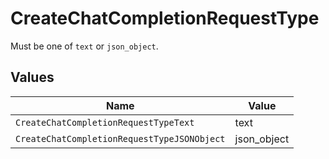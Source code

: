 # CreateChatCompletionRequestType

Must be one of `text` or `json_object`.


## Values

| Name                                        | Value                                       |
| ------------------------------------------- | ------------------------------------------- |
| `CreateChatCompletionRequestTypeText`       | text                                        |
| `CreateChatCompletionRequestTypeJSONObject` | json_object                                 |